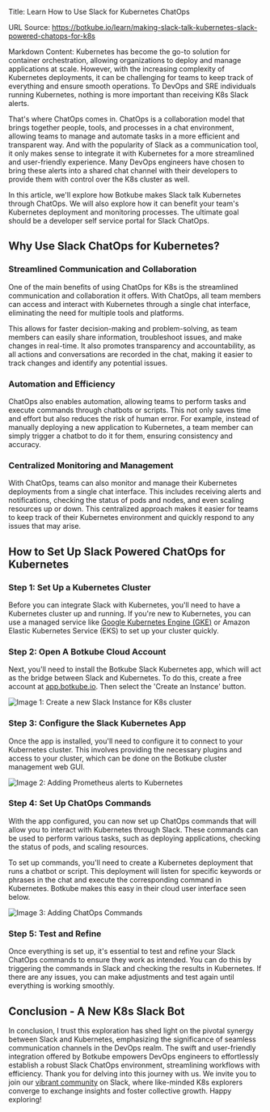 Title: Learn How to Use Slack for Kubernetes ChatOps

URL Source: https://botkube.io/learn/making-slack-talk-kubernetes-slack-powered-chatops-for-k8s

Markdown Content:
Kubernetes has become the go-to solution for container orchestration, allowing organizations to deploy and manage applications at scale. However, with the increasing complexity of Kubernetes deployments, it can be challenging for teams to keep track of everything and ensure smooth operations. To DevOps and SRE individuals running Kubernetes, nothing is more important than receiving K8s Slack alerts.

That's where ChatOps comes in. ChatOps is a collaboration model that brings together people, tools, and processes in a chat environment, allowing teams to manage and automate tasks in a more efficient and transparent way. And with the popularity of Slack as a communication tool, it only makes sense to integrate it with Kubernetes for a more streamlined and user-friendly experience. Many DevOps engineers have chosen to bring these alerts into a shared chat channel with their developers to provide them with control over the K8s cluster as well.

In this article, we'll explore how Botkube makes Slack talk Kubernetes through ChatOps. We will also explore how it can benefit your team's Kubernetes deployment and monitoring processes. The ultimate goal should be a developer self service portal for Slack ChatOps.

**Why Use Slack ChatOps for Kubernetes?**
-----------------------------------------

### **Streamlined Communication and Collaboration**

One of the main benefits of using ChatOps for K8s is the streamlined communication and collaboration it offers. With ChatOps, all team members can access and interact with Kubernetes through a single chat interface, eliminating the need for multiple tools and platforms.

This allows for faster decision-making and problem-solving, as team members can easily share information, troubleshoot issues, and make changes in real-time. It also promotes transparency and accountability, as all actions and conversations are recorded in the chat, making it easier to track changes and identify any potential issues.

### **Automation and Efficiency**

ChatOps also enables automation, allowing teams to perform tasks and execute commands through chatbots or scripts. This not only saves time and effort but also reduces the risk of human error. For example, instead of manually deploying a new application to Kubernetes, a team member can simply trigger a chatbot to do it for them, ensuring consistency and accuracy.

### **Centralized Monitoring and Management**

With ChatOps, teams can also monitor and manage their Kubernetes deployments from a single chat interface. This includes receiving alerts and notifications, checking the status of pods and nodes, and even scaling resources up or down. This centralized approach makes it easier for teams to keep track of their Kubernetes environment and quickly respond to any issues that may arise.

**How to Set Up Slack Powered ChatOps for Kubernetes**
------------------------------------------------------

### **Step 1: Set Up a Kubernetes Cluster**

Before you can integrate Slack with Kubernetes, you'll need to have a Kubernetes cluster up and running. If you're new to Kubernetes, you can use a managed service like [Google Kubernetes Engine (GKE)](https://cloud.google.com/kubernetes-engine) or Amazon Elastic Kubernetes Service (EKS) to set up your cluster quickly.

### **Step 2: Open A Botkube Cloud Account**

Next, you'll need to install the Botkube Slack Kubernetes app, which will act as the bridge between Slack and Kubernetes. To do this, create a free account at [app.botkube.io](http://docs.google.com/app.botkube.io). Then select the 'Create an Instance' button.

![Image 1: Create a new Slack Instance for K8s cluster](https://assets-global.website-files.com/634fabb21508d6c9db9bc46f/655bb2eb3f0a2c0e4740dc59_7VGa3a5lV6LYmuS74DUTOp8xAdAmOsbWbj5NBsGiWkx8fr7XoP5XmsLmKsLlv3ZOM6_8ebrp_bguWThWb4RvM0u6Nfj_lF-e6MiKe7FqK5PgjkQSEMtbs16Z81jideuD1sdqaI7kUUdZNgieMLmiR27hxzY9QQlNr4dalENTZBXUCtJ6uAXXQUqLXS8Izw.png)

### **Step 3: Configure the Slack Kubernetes App**

Once the app is installed, you'll need to configure it to connect to your Kubernetes cluster. This involves providing the necessary plugins and access to your cluster, which can be done on the Botkube cluster management web GUI.

![Image 2: Adding Prometheus alerts to Kubernetes](https://assets-global.website-files.com/634fabb21508d6c9db9bc46f/655bb2eb4e91433fcda304d7_s8PJ96D0QQC8bPZApPzf3SqM3RUUyBALccY1kOTf1yjTW-R5xmRd10FxaIKtGtC9fpjLj3WJ5FIMt_JRNo_DM9PMERTruFcJ9Ppd6JB4q8OdQXfWZ8l0CqcxOUhxy-O-3qY_ZD0893VnDdiyZb8P_yyrMHytznyMwXqCJAuKolGKAME66JewgxqEzxwL4Q.png)

### **Step 4: Set Up ChatOps Commands**

With the app configured, you can now set up ChatOps commands that will allow you to interact with Kubernetes through Slack. These commands can be used to perform various tasks, such as deploying applications, checking the status of pods, and scaling resources.

To set up commands, you'll need to create a Kubernetes deployment that runs a chatbot or script. This deployment will listen for specific keywords or phrases in the chat and execute the corresponding command in Kubernetes. Botkube makes this easy in their cloud user interface seen below.

![Image 3: Adding ChatOps Commands](https://assets-global.website-files.com/634fabb21508d6c9db9bc46f/655bb2eb58ada6d8c5353bc9_fCRsNS2AUCBZ6K2M-NtCZk7mKySsJs-lGK4IoFOWXYBNSva_zrw2TkWhz9zT0y8rJGcoYmXqbF-henIjKRIb6nx2GgszKKxBn_hQhK3vLLAlujFfkTwUk6PFGiwTACtqrqS6SvY27ZVn1cLGtDQbwMfva6O_MmTLDBPTDdp0Kfj6CcYFJ4lJw8Bg5Na0lQ.png)

### **Step 5: Test and Refine**

Once everything is set up, it's essential to test and refine your Slack ChatOps commands to ensure they work as intended. You can do this by triggering the commands in Slack and checking the results in Kubernetes. If there are any issues, you can make adjustments and test again until everything is working smoothly.

**Conclusion - A New K8s Slack Bot**
------------------------------------

In conclusion, I trust this exploration has shed light on the pivotal synergy between Slack and Kubernetes, emphasizing the significance of seamless communication channels in the DevOps realm. The swift and user-friendly integration offered by Botkube empowers DevOps engineers to effortlessly establish a robust Slack ChatOps environment, streamlining workflows with efficiency. Thank you for delving into this journey with us. We invite you to join our [vibrant community](https://join.botkube.io/) on Slack, where like-minded K8s explorers converge to exchange insights and foster collective growth. Happy exploring!
